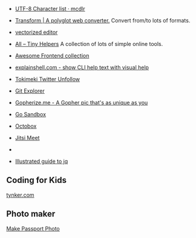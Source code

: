 
* [UTF-8 Character list · mcdlr](https://mcdlr.com/utf-8/#1)
* [Transform | A polyglot web converter.](https://transform.tools/) Convert from/to lots of formats.

* [vectorized editor](https://vectr.com/)
* [All – Tiny Helpers](https://tiny-helpers.dev/) A collection of lots of simple online tools.
* [Awesome Frontend collection](https://awesomejs.dev/)
* [explainshell.com - show CLI help text with visual help](https://explainshell.com/)
* [Tokimeki Twitter Unfollow](https://tokimeki-unfollow.glitch.me/)
* [Git Explorer](https://gitexplorer.com/)
* [Gopherize.me - A Gopher pic that's as unique as you](https://gopherize.me/)
* [Go Sandbox](https://go-sandbox.com/)
* [Octobox](https://octobox.io/)
* [Jitsi Meet](https://meet.jit.si/)
* 

* [Illustrated guide to jq](https://mosermichael.github.io/jq-illustrated/dir/content.html)


## Coding for Kids

[tynker.com](https://www.tynker.com/)

## Photo maker

[Make Passport Photo](https://makepassportphoto.com/)

<!--stackedit_data:
eyJoaXN0b3J5IjpbLTEyMDg2NTQ1NTksMjAwMzMyNTAxNywtMT
kyNDQ5NjM5OCwtMzc2MDc0NzAyLDMxMjIzMzU0MCwxODkyNTg0
ODg5LDE1MTYyMjE5MDEsLTIwMzQ2NTgyOTEsLTEzMzk4ODkzNj
YsMTM4MTI4MzcxN119
-->